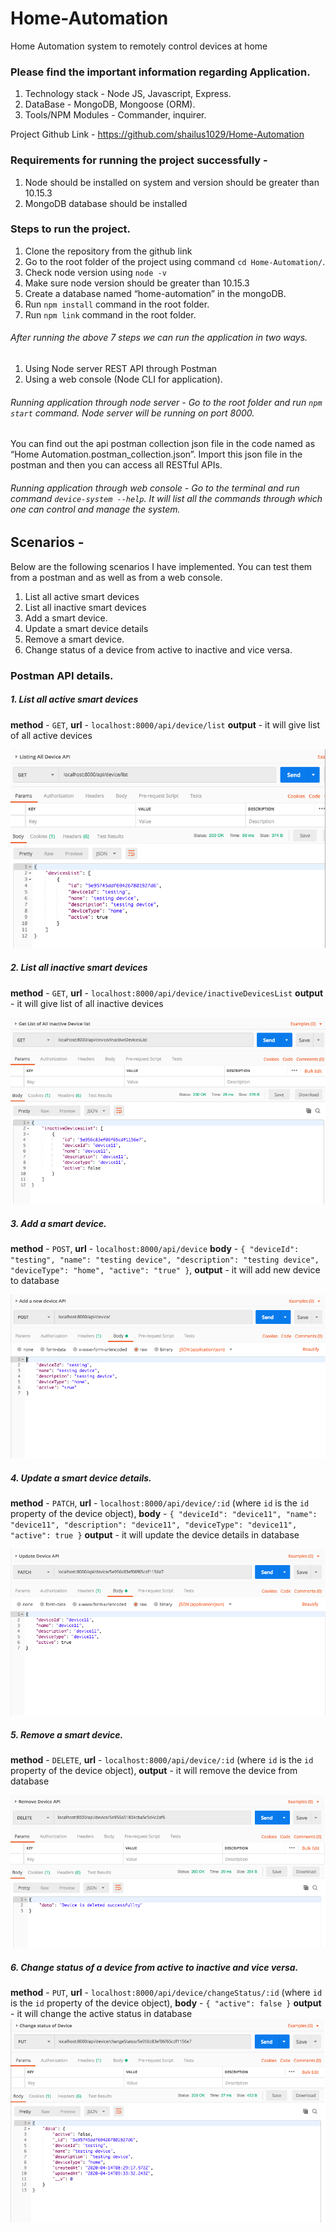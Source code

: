 # Home-Automation

Home Automation system to remotely control devices at home

### Please find the important information regarding Application.

1. Technology stack - Node JS, Javascript, Express.
2. DataBase - MongoDB, Mongoose (ORM).
3. Tools/NPM Modules - Commander, inquirer.

Project Github Link - https://github.com/shailus1029/Home-Automation

### Requirements for running the project successfully -

1.  Node should be installed on system and version should be greater than 10.15.3
2.  MongoDB database should be installed

### Steps to run the project.

1.  Clone the repository from the github link
2.  Go to the root folder of the project using command `cd Home-Automation/`.
3.  Check node version using `node -v`
4.  Make sure node version should be greater than 10.15.3
5.  Create a database named “home-automation” in the mongoDB.
6.  Run `npm install` command in the root folder.
7.  Run `npm link` command in the root folder.

###### After running the above 7 steps we can run the application in two ways.

1. Using Node server REST API through Postman
2. Using a web console (Node CLI for application).

###### Running application through node server - Go to the root folder and run `npm start` command. Node server will be running on port 8000.

You can find out the api postman collection json file in the code named as “Home Automation.postman_collection.json”. Import this json file in the postman and then you can access all RESTful APIs.

###### Running application through web console - Go to the terminal and run command `device-system --help`. It will list all the commands through which one can control and manage the system.

## Scenarios -

Below are the following scenarios I have implemented. You can test them from a postman and as well as from a web console.

1.  List all active smart devices
2.  List all inactive smart devices
3.  Add a smart device.
4.  Update a smart device details
5.  Remove a smart device.
6.  Change status of a device from active to inactive and vice versa.

### Postman API details.

##### 1. List all active smart devices

**method** - `GET`,
**url** - `localhost:8000/api/device/list`
**output** - it will give list of all active devices

![alt-text](https://github.com/shailus1029/Home-Automation/blob/master/api-screens/API-1.png?raw=true)

##### 2. List all inactive smart devices

**method** - `GET`,
**url** - `localhost:8000/api/device/inactiveDevicesList`
**output** - it will give list of all inactive devices

![alt-text](https://github.com/shailus1029/Home-Automation/blob/master/api-screens/API-2.png?raw=true)

##### 3. Add a smart device.

**method** - `POST`,
**url** - `localhost:8000/api/device`
**body** - `{ "deviceId": "testing", "name": "testing device", "description": "testing device", "deviceType": "home", "active": "true" }`,
**output** - it will add new device to database

![alt-text](https://github.com/shailus1029/Home-Automation/blob/master/api-screens/API-3.png?raw=true)

##### 4. Update a smart device details.

**method** - `PATCH`,
**url** - `localhost:8000/api/device/:id` (where `id` is the `id` property of the device object),
**body** - `{ "deviceId": "device11", "name": "device11", "description": "device11", "deviceType": "device11", "active": true }`
**output** - it will update the device details in database

![alt-text](https://github.com/shailus1029/Home-Automation/blob/master/api-screens/API-4.png?raw=true)

##### 5. Remove a smart device.

**method** - `DELETE`,
**url** - `localhost:8000/api/device/:id` (where `id` is the `id` property of the device object),
**output** - it will remove the device from database

![alt-text](https://github.com/shailus1029/Home-Automation/blob/master/api-screens/API-5.png?raw=true)

##### 6. Change status of a device from active to inactive and vice versa.

**method** - `PUT`,
**url** - `localhost:8000/api/device/changeStatus/:id` (where `id` is the `id` property of the device object),
**body** - `{ "active": false }`
**output** - it will change the active status in database
![alt-text](https://github.com/shailus1029/Home-Automation/blob/master/api-screens/API-6.png?raw=true)

